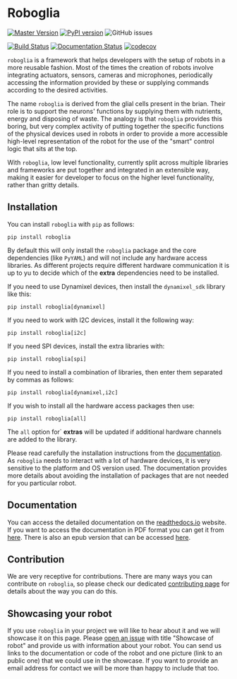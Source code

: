 # Roboglia

[![Master Version](https://img.shields.io/badge/master-0.0.12-blue)](https://img.shields.io/badge/master-0.0.12-blue)
[![PyPI version](https://badge.fury.io/py/roboglia.svg)](https://badge.fury.io/py/roboglia)
![GitHub issues](https://img.shields.io/github/issues/sonelu/roboglia)

[![Build Status](https://travis-ci.com/sonelu/roboglia.svg?branch=master)](https://travis-ci.com/sonelu/roboglia)
[![Documentation Status](https://readthedocs.org/projects/roboglia/badge/?version=latest)](https://roboglia.readthedocs.io/en/latest/?badge=latest)
[![codecov](https://codecov.io/gh/sonelu/roboglia/branch/master/graph/badge.svg)](https://codecov.io/gh/sonelu/roboglia)

``roboglia`` is a framework that helps developers with the setup of robots
in a more reusable fashion. Most of the times the creation of robots involve
integrating actuators, sensors, cameras and microphones, periodically accessing
the information provided by these or supplying commands according to the desired
activities.

The name `roboglia` is derived from the glial cells present in the brian.
Their role is to support the neurons' functions by supplying them
with nutrients, energy and disposing of waste. The analogy is that ``roboglia``
provides this boring, but very complex activity of putting together the specific
functions of the physical devices used in robots in order to provide a more
accessible high-level representation of the robot for the use of the "smart"
control logic that sits at the top.

With ``roboglia``, low level functionality, currently split across multiple
libraries and frameworks are put together and integrated in an extensible way,
making it easier for developer to focus on the higher level functionality,
rather than gritty details.

## Installation

You can install ``roboglia`` with ``pip`` as follows:

    pip install roboglia

By default this will only install the ``roboglia`` package and the core
dependencies (like ``PyYAML``) and will not include any hardware access
libraries. As different projects require different hardware communication
it is up to yu to decide which of the **extra** dependencies need to be
installed.

If you need to use Dynamixel devices, then install the ``dynamixel_sdk``
library like this:

    pip install roboglia[dynamixel]

If you need to work with I2C devices, install it the following way:

    pip install roboglia[i2c]

If you need SPI devices, install the extra libraries with:

    pip install roboglia[spi]

If you need to install a combination of libraries, then enter them separated
by commas as follows:

    pip install roboglia[dynamixel,i2c]

If you wish to install all the hardware access packages then use:

    pip install roboglia[all]

The ``all`` option for` **extras** will be updated if additional hardware
channels are added to the library.

Please read carefully the installation instructions from the
[documentation](https://roboglia.readthedocs.io/en/latest/install.html).
As ``roboglia`` needs to interact with a lot of hardware devices, it is very
sensitive to the platform and OS version used. The documentation provides more
details about avoiding the installation of packages that are not needed for
you particular robot.

## Documentation

You can access the detailed documentation on the
[readthedocs.io](https://roboglia.readthedocs.io/en/latest/) website. If you
want to access the documentation in PDF format you can get it from
[here](https://roboglia.readthedocs.io/_/downloads/en/latest/pdf/).
There is also an epub version that can be accessed
[here](https://roboglia.readthedocs.io/_/downloads/en/latest/epub/).

## Contribution

We are very receptive for contributions. There are many ways you can
contribute on ``roboglia``, so please check our dedicated [contributing page](Contribute.md)
for details about the way you can do this.

## Showcasing your robot

If you use ``roboglia`` in your project we will like to hear about it and
we will showcase it on this page. Please
[open an issue](https://github.com/sonelu/roboglia/issues/new) with title
"Showcase of robot" and provide us with information about your robot. You can
send us links to the documentation or code of the robot and one picture
(link to an public one) that we could use in the showcase. If you want to
provide an email address for contact we will be more than happy to include
that too.
